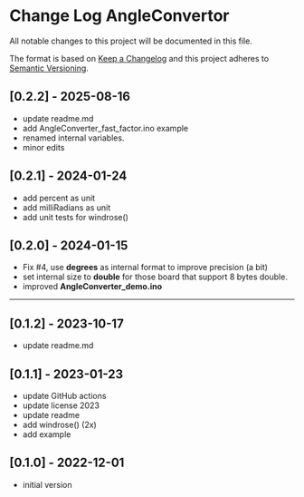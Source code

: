 # Change Log AngleConvertor

All notable changes to this project will be documented in this file.

The format is based on [Keep a Changelog](http://keepachangelog.com/)
and this project adheres to [Semantic Versioning](http://semver.org/).


## [0.2.2] - 2025-08-16
- update readme.md
- add AngleConverter_fast_factor.ino example
- renamed internal variables.
- minor edits

## [0.2.1] - 2024-01-24
- add percent as unit
- add milliRadians as unit
- add unit tests for windrose()

## [0.2.0] - 2024-01-15
- Fix #4, use **degrees** as internal format to improve precision (a bit)
- set internal size to **double** for those board that support 8 bytes double.
- improved **AngleConverter_demo.ino**

----

## [0.1.2] - 2023-10-17
- update readme.md

## [0.1.1] - 2023-01-23
- update GitHub actions
- update license 2023
- update readme
- add windrose() (2x)
- add example

## [0.1.0] - 2022-12-01 
- initial version

